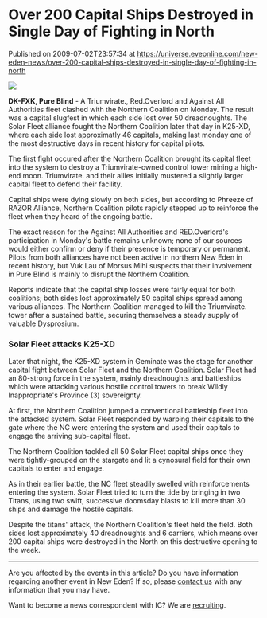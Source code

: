 # Over 200 Capital Ships Destroyed in Single Day of Fighting in North
Published on 2009-07-02T23:57:34 at https://universe.eveonline.com/new-eden-news/over-200-capital-ships-destroyed-in-single-day-of-fighting-in-north

![](http://www.eve-ic.net/media/assets/icarticlebanner.png)  
  
 **DK-FXK, Pure Blind** \- A Triumvirate., Red.Overlord and Against All Authorities fleet clashed with the Northern Coalition on Monday. The result was a capital slugfest in which each side lost over 50 dreadnoughts. The Solar Fleet alliance fought the Northern Coalition later that day in K25-XD, where each side lost approximatly 46 capitals, making last monday one of the most destructive days in recent history for capital pilots.  
  
The first fight occured after the Northern Coalition brought its capital fleet into the system to destroy a Triumvirate-owned control tower mining a high-end moon. Triumvirate. and their allies initially mustered a slightly larger capital fleet to defend their facility.  
  
Capital ships were dying slowly on both sides, but according to Phreeze of RAZOR Alliance, Northern Coalition pilots rapidly stepped up to reinforce the fleet when they heard of the ongoing battle.  
  
The exact reason for the Against All Authorities and RED.Overlord's participation in Monday's battle remains unknown; none of our sources would either confirm or deny if their presence is temporary or permanent. Pilots from both alliances have not been active in northern New Eden in recent history, but Vuk Lau of Morsus Mihi suspects that their involvement in Pure Blind is mainly to disrupt the Northern Coalition.  
  
Reports indicate that the capital ship losses were fairly equal for both coalitions; both sides lost approximately 50 capital ships spread among various alliances. The Northern Coalition managed to kill the Triumvirate. tower after a sustained battle, securing themselves a steady supply of valuable Dysprosium.

### Solar Fleet attacks K25-XD

Later that night, the K25-XD system in Geminate was the stage for another capital fight between Solar Fleet and the Northern Coalition. Solar Fleet had an 80-strong force in the system, mainly dreadnoughts and battleships which were attacking various hostile control towers to break Wildly Inappropriate's Province (3) sovereignty.  
  
At first, the Northern Coalition jumped a conventional battleship fleet into the attacked system. Solar Fleet responded by warping their capitals to the gate where the NC were entering the system and used their capitals to engage the arriving sub-capital fleet.  
  
The Northern Coalition tackled all 50 Solar Fleet capital ships once they were tightly-grouped on the stargate and lit a cynosural field for their own capitals to enter and engage.  
  
As in their earlier battle, the NC fleet steadily swelled with reinforcements entering the system. Solar Fleet tried to turn the tide by bringing in two Titans, using two swift, successive doomsday blasts to kill more than 30 ships and damage the hostile capitals.  
  
Despite the titans' attack, the Northern Coalition's fleet held the field. Both sides lost approximately 40 dreadnoughts and 6 carriers, which means over 200 capital ships were destroyed in the North on this destructive opening to the week.

* * *

Are you affected by the events in this article? Do you have information regarding another event in New Eden? If so, please [contact us](http://myeve.eve-online.com/news.asp?a=submitrp) with any information that you may have.  
  
Want to become a news correspondent with IC? We are [recruiting](http://www.eveonline.com/isd.asp).
